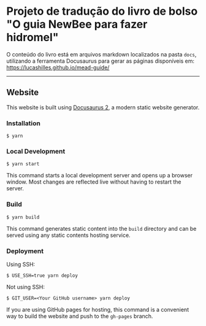 # Projeto de tradução do livro de bolso "O guia NewBee para fazer hidromel"

O conteúdo do livro está em arquivos markdown localizados na pasta `docs`, utilizando a ferramenta Docusaurus para gerar as páginas disponíveis em: https://lucashilles.github.io/mead-guide/

-----
## Website

This website is built using [Docusaurus 2](https://docusaurus.io/), a modern static website generator.

### Installation

```
$ yarn
```

### Local Development

```
$ yarn start
```

This command starts a local development server and opens up a browser window. Most changes are reflected live without having to restart the server.

### Build

```
$ yarn build
```

This command generates static content into the `build` directory and can be served using any static contents hosting service.

### Deployment

Using SSH:

```
$ USE_SSH=true yarn deploy
```

Not using SSH:

```
$ GIT_USER=<Your GitHub username> yarn deploy
```

If you are using GitHub pages for hosting, this command is a convenient way to build the website and push to the `gh-pages` branch.
